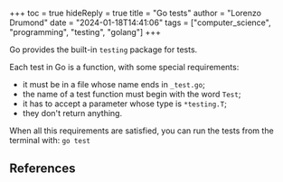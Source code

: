 +++
toc = true
hideReply = true
title = "Go tests"
author = "Lorenzo Drumond"
date = "2024-01-18T14:41:06"
tags = ["computer_science",  "programming",  "testing",  "golang"]
+++


Go provides the built-in `testing` package for tests.

Each test in Go is a function, with some special requirements:
- it must be in a file whose name ends in `_test.go`;
- the name of a test function must begin with the word `Test`;
- it has to accept a parameter whose type is `*testing.T`;
- they don't return anything.

When all this requirements are satisfied, you can run the tests from the terminal with: `go test`

## References
